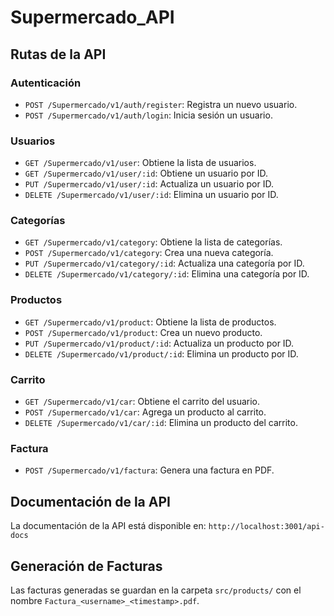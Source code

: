 # Supermercado_API

## Rutas de la API

### Autenticación
- `POST /Supermercado/v1/auth/register`: Registra un nuevo usuario.
- `POST /Supermercado/v1/auth/login`: Inicia sesión un usuario.

### Usuarios
- `GET /Supermercado/v1/user`: Obtiene la lista de usuarios.
- `GET /Supermercado/v1/user/:id`: Obtiene un usuario por ID.
- `PUT /Supermercado/v1/user/:id`: Actualiza un usuario por ID.
- `DELETE /Supermercado/v1/user/:id`: Elimina un usuario por ID.

### Categorías
- `GET /Supermercado/v1/category`: Obtiene la lista de categorías.
- `POST /Supermercado/v1/category`: Crea una nueva categoría.
- `PUT /Supermercado/v1/category/:id`: Actualiza una categoría por ID.
- `DELETE /Supermercado/v1/category/:id`: Elimina una categoría por ID.

### Productos
- `GET /Supermercado/v1/product`: Obtiene la lista de productos.
- `POST /Supermercado/v1/product`: Crea un nuevo producto.
- `PUT /Supermercado/v1/product/:id`: Actualiza un producto por ID.
- `DELETE /Supermercado/v1/product/:id`: Elimina un producto por ID.

### Carrito
- `GET /Supermercado/v1/car`: Obtiene el carrito del usuario.
- `POST /Supermercado/v1/car`: Agrega un producto al carrito.
- `DELETE /Supermercado/v1/car/:id`: Elimina un producto del carrito.

### Factura
- `POST /Supermercado/v1/factura`: Genera una factura en PDF.

## Documentación de la API
La documentación de la API está disponible en: `http://localhost:3001/api-docs`

## Generación de Facturas
Las facturas generadas se guardan en la carpeta `src/products/` con el nombre `Factura_<username>_<timestamp>.pdf`.